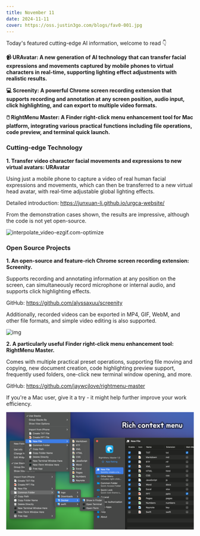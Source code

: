 ```yaml
---
title: November 11
date: 2024-11-11
cover: https://oss.justin3go.com/blogs/fav0-001.jpg
---
```


Today's featured cutting-edge AI information, welcome to read 👇

**📹 URAvatar: A new generation of AI technology that can transfer facial expressions and movements captured by mobile phones to virtual characters in real-time, supporting lighting effect adjustments with realistic results.**

**💻 Screenity: A powerful Chrome screen recording extension that supports recording and annotation at any screen position, audio input, click highlighting, and can export to multiple video formats.**

**🖱️ RightMenu Master: A Finder right-click menu enhancement tool for Mac platform, integrating various practical functions including file operations, code preview, and terminal quick launch.**

### Cutting-edge Technology

**1. Transfer video character facial movements and expressions to new virtual avatars: URAvatar**

Using just a mobile phone to capture a video of real human facial expressions and movements, which can then be transferred to a new virtual head avatar, with real-time adjustable global lighting effects.

Detailed introduction: https://junxuan-li.github.io/urgca-website/

From the demonstration cases shown, the results are impressive, although the code is not yet open-source.

![interpolate_video-ezgif.com-optimize](https://cdn.jsdelivr.net/gh/freelander/oss@master/ai-daily/2024-11-11/interpolate_video-ezgif.com-optimize.gif)

### Open Source Projects

**1. An open-source and feature-rich Chrome screen recording extension: Screenity.**

Supports recording and annotating information at any position on the screen, can simultaneously record microphone or internal audio, and supports click highlighting effects.

GitHub: https://github.com/alyssaxuu/screenity

Additionally, recorded videos can be exported in MP4, GIF, WebM, and other file formats, and simple video editing is also supported.

![img](https://cdn.jsdelivr.net/gh/freelander/oss@master/ai-daily/2024-11-11/hBlCzbEaL7SDOjTpA_d3438rH9-WxZtsEl0EoHsNFTgEs5OhoP75miaEaPaWbrL9mjnBoXt8vbqaZm8GG5vYQPOJgA=s1800-w8000-h5000.png)

**2. A particularly useful Finder right-click menu enhancement tool: RightMenu Master.**

Comes with multiple practical preset operations, supporting file moving and copying, new document creation, code highlighting preview support, frequently used folders, one-click new terminal window opening, and more.

GitHub: https://github.com/jaywcjlove/rightmenu-master

If you're a Mac user, give it a try - it might help further improve your work efficiency.

![RightMenu Master Screenshot 1](https://github.com/jaywcjlove/rightmenu-master/raw/main/assets/screenshots-1.png)